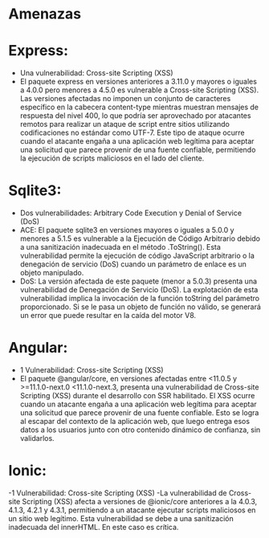 # Amenazas
# Express:
- Una vulnerabilidad: Cross-site Scripting (XSS)
- El paquete express en versiones anteriores a 3.11.0 y mayores o iguales a 4.0.0 pero menores a 4.5.0 es vulnerable a Cross-site Scripting (XSS). Las versiones afectadas no imponen un conjunto de caracteres específico en la cabecera content-type mientras muestran mensajes de respuesta del nivel 400, lo que podría ser aprovechado por atacantes remotos para realizar un ataque de script entre sitios utilizando codificaciones no estándar como UTF-7. Este tipo de ataque ocurre cuando el atacante engaña a una aplicación web legítima para aceptar una solicitud que parece provenir de una fuente confiable, permitiendo la ejecución de scripts maliciosos en el lado del cliente. 
# Sqlite3:
- Dos vulnerabilidades: Arbitrary Code Execution y Denial of Service (DoS)
- ACE: El paquete sqlite3 en versiones mayores o iguales a 5.0.0 y menores a 5.1.5 es vulnerable a la Ejecución de Código Arbitrario debido a una sanitización inadecuada en el método .ToString(). Esta vulnerabilidad permite la ejecución de código JavaScript arbitrario o la denegación de servicio (DoS) cuando un parámetro de enlace es un objeto manipulado.
- DoS: La versión afectada de este paquete (menor a 5.0.3) presenta una vulnerabilidad de Denegación de Servicio (DoS). La explotación de esta vulnerabilidad implica la invocación de la función toString del parámetro proporcionado. Si se le pasa un objeto de función no válido, se generará un error que puede resultar en la caída del motor V8.
# Angular:
- 1 Vulnerabilidad: Cross-site Scripting (XSS)
- El paquete @angular/core, en versiones afectadas entre <11.0.5 y >=11.1.0-next.0 <11.1.0-next.3, presenta una vulnerabilidad de Cross-site Scripting (XSS) durante el desarrollo con SSR habilitado. El XSS ocurre cuando un atacante engaña a una aplicación web legítima para aceptar una solicitud que parece provenir de una fuente confiable. Esto se logra al escapar del contexto de la aplicación web, que luego entrega esos datos a los usuarios junto con otro contenido dinámico de confianza, sin validarlos.
# Ionic:
-1 Vulnerabilidad: Cross-site Scripting (XSS)
-La vulnerabilidad de Cross-site Scripting (XSS) afecta a versiones de @ionic/core anteriores a la 4.0.3, 4.1.3, 4.2.1 y 4.3.1, permitiendo a un atacante ejecutar scripts maliciosos en un sitio web legítimo. Esta vulnerabilidad se debe a una sanitización inadecuada del innerHTML. En este caso es crítica.
